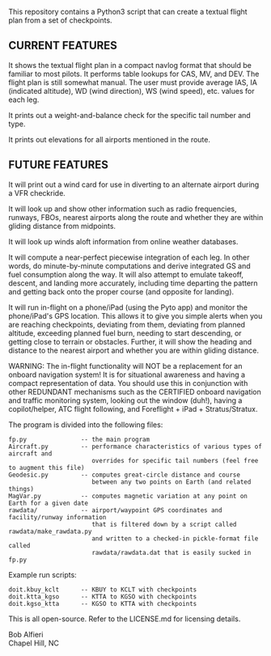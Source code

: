 This repository contains a Python3 script that can create a textual flight plan from a set of checkpoints.  


CURRENT FEATURES<br>
----------------

It shows the textual flight plan in a compact navlog format that should be familiar to most pilots.  It performs table lookups for CAS, MV, and DEV.  The flight plan is still somewhat manual. The user must provide average IAS, IA (indicated altitude), WD (wind direction), WS (wind speed), etc. values for each leg. 

It prints out a weight-and-balance check for the specific tail number and type.

It prints out elevations for all airports mentioned in the route.

FUTURE FEATURES<br>
---------------

It will print out a wind card for use in diverting to an alternate airport during a VFR checkride.

It will look up and show other information such as radio frequencies, runways, FBOs, nearest airports along the route and whether they are within gliding distance from midpoints.

It will look up winds aloft information from online weather databases.

It will compute a near-perfect piecewise integration of each leg. In other words, do minute-by-minute computations and derive integrated GS and fuel consumption along the way.  It will also attempt to emulate takeoff, descent, and landing more accurately, including time departing the pattern and getting back onto the proper course (and opposite for landing).

It will run in-flight on a phone/iPad (using the Pyto app) and monitor the phone/iPad's GPS location. This allows it to give you simple alerts when you are reaching checkpoints, deviating from them, deviating from planned altitude, exceeding planned fuel burn, needing to start descending, or getting close to terrain or obstacles.  Further, it will show the heading and distance to the nearest airport and whether you are within gliding distance. 

WARNING: The in-flight functionality will NOT be a replacement for an onboard navigation system! It is for situational awareness and having a compact representation of data.  You should use this in conjunction with other REDUNDANT mechanisms such as the CERTIFIED onboard navigation and traffic monitoring system, looking out the window (duh!), having a copilot/helper, ATC flight following, and Foreflight + iPad + Stratus/Stratux.

The program is divided into the following files:
  
    fp.py               -- the main program
    Aircraft.py         -- performance characteristics of various types of aircraft and 
                           overrides for specific tail numbers (feel free to augment this file)
    Geodesic.py         -- computes great-circle distance and course 
                           between any two points on Earth (and related things)
    MagVar.py           -- computes magnetic variation at any point on Earth for a given date
    rawdata/            -- airport/waypoint GPS coordinates and facility/runway information
                           that is filtered down by a script called rawdata/make_rawdata.py 
                           and written to a checked-in pickle-format file called 
                           rawdata/rawdata.dat that is easily sucked in fp.py

Example run scripts:

    doit.kbuy_kclt      -- KBUY to KCLT with checkpoints 
    doit.ktta_kgso      -- KTTA to KGSO with checkpoints
    doit.kgso_ktta      -- KGSO to KTTA with checkpoints

This is all open-source.  Refer to the LICENSE.md for licensing details.  

Bob Alfieri<br>
Chapel Hill, NC

